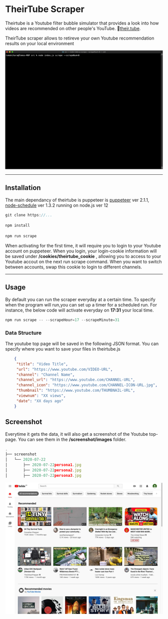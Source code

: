 

# TheirTube Scraper

Theirtube is a Youtube filter bubble simulator that provides a look into how videos are recommended on other people's YouTube.  🔗[their.tube](https://www.their.tube). 

TheirTube scraper allows to retireve your own Youtube recommendation results on your local environment

![Scraper Image](./images/theirtube_backend.gif)

----

## Installation

The main dependancy of theirtube is puppeteer is [puppeteer](https://github.com/puppeteer/puppeteer) ver 2.1.1,  [node-schedule](https://www.npmjs.com/package/node-schedule) ver 1.3.2 running on node.js ver 12


```javascript
git clone https://...

npm install 

npm run scrape
```
When activating for the first time, it will require you to login to your Youtube account on puppeteer. When you login, your login-cookie information will be saved under __/cookies/theirtube_cookie__ , allowing you to access to your Youtube accout on the next run scrape command. When you want to switch between accounts, swap this cookie to login to different channels.

----


## Usage

By default you can run the scraper everyday at a certain time. To specify when the program will run,you can set up a timer for a scheduled run. For instance, the below code will activate everyday on __17:31__ your local time.

```javascript
npm run scrape -- --scrapeHour=17 --scrapeMinute=31 
```
### Data Structure

The youtube top page will be saved in the following JSON format. You can specify where you want to save your files in theirtube.js



```json
    {
     "title": "Video Title",
     "url": "https://www.youtube.com/VIDEO-URL",
     "channel": "Channel Name",
     "channel_url": "https://www.youtube.com/CHANNEL-URL",
     "channel_icon": "https://www.youtube.com/CHANNEL-ICON-URL.jpg",
     "thumbnail": "https://www.youtube.com/THUMBNAIL-URL",
     "viewnum": "XX views",
     "date": "XX days ago"
    }
```



## Screenshot

Everytime it gets the data, it will also get a screenshot of the Youtube top-page. You can see them in the __/screenshot/images__ folder.

```javascript
.
├── screenshot
│   └── 2020-07-22
│       ├── 2020-07-22persona1.jpg
│       ├── 2020-07-22persona2.jpg
│       ├── 2020-07-22persona3.jpg

```
![Scraper Image](./images/2020-07-22prepper.jpg)



